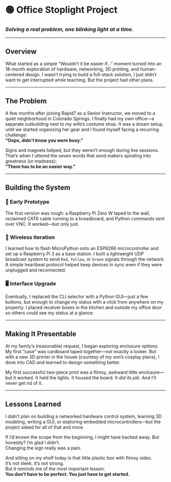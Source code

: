 # 🟢 Office Stoplight Project

### *Solving a real problem, one blinking light at a time.*

---

## Overview

What started as a simple “Wouldn’t it be easier if…” moment turned into an 18-month exploration of hardware, networking, 3D printing, and human-centered design. I wasn’t trying to build a full-stack solution, I just didn’t want to get interrupted while teaching. But the project had other plans.

---

## The Problem

A few months after joining Rapid7 as a Senior Instructor, we moved to a quiet neighborhood in Colorado Springs. I finally had my own office—a separate outbuilding next to my wife’s costume shop. It was a dream setup, until we started organizing her gear and I found myself facing a recurring challenge:  
**“Oops, didn’t know you were busy.”**

Signs and magnets helped, but they weren’t enough during live sessions. That’s when I uttered the seven words that send makers spiraling into greatness (or madness):  
**“There has to be an easier way.”**

---

## Building the System

### 🧪 Early Prototype
The first version was rough: a Raspberry Pi Zero W taped to the wall, reclaimed CAT6 cable running to a breadboard, and Python commands sent over VNC. It worked—but only just.

### 📡 Wireless Iteration
I learned how to flash MicroPython onto an ESP8266 microcontroller and set up a Raspberry Pi 3 as a base station. I built a lightweight UDP broadcast system to send `Red`, `Yellow`, or `Green` signals through the network. A simple heartbeat protocol helped keep devices in sync even if they were unplugged and reconnected.

### 🖥️ Interface Upgrade
Eventually, I replaced the CLI selector with a Python GUI—just a few buttons, but enough to change my status with a click from anywhere on my property. I placed receiver boxes in the kitchen and outside my office door so others could see my status at a glance.

---

## Making It Presentable

At my family’s (reasonable) request, I began exploring enclosure options. My first “case” was cardboard taped together—not exactly a looker. But with a new 3D printer in the house (courtesy of my son’s cosplay plans), I dove into CAD and learned to design something better.

My first successful two-piece print was a flimsy, awkward little enclosure—but it worked. It held the lights. It housed the board. It *did its job*. And I’ll never get rid of it.

---

## Lessons Learned

I didn’t plan on building a networked hardware control system, learning 3D modeling, writing a GUI, or exploring embedded microcontrollers—but the project asked for all of that and more.

If I’d known the scope from the beginning, I might have backed away. But honestly? I’m glad I didn’t.  
Changing the sign really was a pain.

And sitting on my shelf today is that little plastic box with flimsy sides.  
It’s not sleek. It’s not strong.  
But it reminds me of the most important lesson:  
**You don’t have to be perfect. You just have to get started.**
